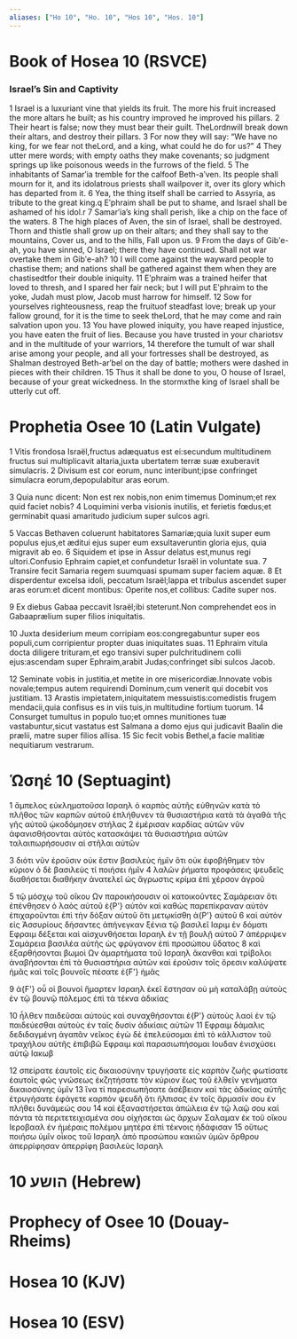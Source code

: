 ```yaml
---
aliases: ["Ho 10", "Ho. 10", "Hos 10", "Hos. 10"]
---
```



# Book of Hosea 10 (RSVCE)

### Israel’s Sin and Captivity
1 Israel is a luxuriant vine that yields its fruit. The more his fruit increased the more altars he built; as his country improved he improved his pillars.
2 Their heart is false; now they must bear their guilt. TheLordnwill break down their altars, and destroy their pillars.
3 For now they will say: “We have no king, for we fear not theLord, and a king, what could he do for us?”
4 They utter mere words; with empty oaths they make covenants; so judgment springs up like poisonous weeds in the furrows of the field.
5 The inhabitants of Samarʹia tremble for the calfoof Beth-aʹven. Its people shall mourn for it, and its idolatrous priests shall wailpover it, over its glory which has departed from it.
6 Yea, the thing itself shall be carried to Assyria, as tribute to the great king.q Eʹphraim shall be put to shame, and Israel shall be ashamed of his idol.r
7 Samarʹia’s king shall perish, like a chip on the face of the waters.
8 The high places of Aven, the sin of Israel, shall be destroyed. Thorn and thistle shall grow up on their altars; and they shall say to the mountains, Cover us, and to the hills, Fall upon us.
9 From the days of Gibʹe-ah, you have sinned, O Israel; there they have continued. Shall not war overtake them in Gibʹe-ah?
10 I will come against the wayward people to chastise them; and nations shall be gathered against them when they are chastisedtfor their double iniquity.
11 Eʹphraim was a trained heifer that loved to thresh, and I spared her fair neck; but I will put Eʹphraim to the yoke, Judah must plow, Jacob must harrow for himself.
12 Sow for yourselves righteousness, reap the fruituof steadfast love; break up your fallow ground, for it is the time to seek theLord, that he may come and rain salvation upon you.
13 You have plowed iniquity, you have reaped injustice, you have eaten the fruit of lies. Because you have trusted in your chariotsv and in the multitude of your warriors,
14 therefore the tumult of war shall arise among your people, and all your fortresses shall be destroyed, as Shalman destroyed Beth-arʹbel on the day of battle; mothers were dashed in pieces with their children.
15 Thus it shall be done to you, O house of Israel, because of your great wickedness. In the stormxthe king of Israel shall be utterly cut off.


# Prophetia Osee 10 (Latin Vulgate)

1 Vitis frondosa Israël,fructus adæquatus est ei:secundum multitudinem fructus sui multiplicavit altaria,juxta ubertatem terræ suæ exuberavit simulacris.
2 Divisum est cor eorum, nunc interibunt;ipse confringet simulacra eorum,depopulabitur aras eorum.

3 Quia nunc dicent: Non est rex nobis,non enim timemus Dominum;et rex quid faciet nobis?
4 Loquimini verba visionis inutilis, et ferietis fœdus;et germinabit quasi amaritudo judicium super sulcos agri.

5 Vaccas Bethaven coluerunt habitatores Samariæ;quia luxit super eum populus ejus,et æditui ejus super eum exsultaveruntin gloria ejus, quia migravit ab eo.
6 Siquidem et ipse in Assur delatus est,munus regi ultori.Confusio Ephraim capiet,et confundetur Israël in voluntate sua.
7 Transire fecit Samaria regem suumquasi spumam super faciem aquæ.
8 Et disperdentur excelsa idoli, peccatum Israël;lappa et tribulus ascendet super aras eorum:et dicent montibus: Operite nos,et collibus: Cadite super nos.

9 Ex diebus Gabaa peccavit Israël;ibi steterunt.Non comprehendet eos in Gabaaprælium super filios iniquitatis.

10 Juxta desiderium meum corripiam eos:congregabuntur super eos populi,cum corripientur propter duas iniquitates suas.
11 Ephraim vitula docta diligere trituram,et ego transivi super pulchritudinem colli ejus:ascendam super Ephraim,arabit Judas;confringet sibi sulcos Jacob.

12 Seminate vobis in justitia,et metite in ore misericordiæ.Innovate vobis novale;tempus autem requirendi Dominum,cum venerit qui docebit vos justitiam.
13 Arastis impietatem,iniquitatem messuistis:comedistis frugem mendacii,quia confisus es in viis tuis,in multitudine fortium tuorum.
14 Consurget tumultus in populo tuo;et omnes munitiones tuæ vastabuntur,sicut vastatus est Salmana a domo ejus qui judicavit Baalin die prælii, matre super filios allisa.
15 Sic fecit vobis Bethel,a facie malitiæ nequitiarum vestrarum.


# Ὡσηέ 10 (Septuagint)

1 ἄμπελος εὐκληματοῦσα Ισραηλ ὁ καρπὸς αὐτῆς εὐθηνῶν κατὰ τὸ πλῆθος τῶν καρπῶν αὐτοῦ ἐπλήθυνεν τὰ θυσιαστήρια κατὰ τὰ ἀγαθὰ τῆς γῆς αὐτοῦ ᾠκοδόμησεν στήλας
2 ἐμέρισαν καρδίας αὐτῶν νῦν ἀφανισθήσονται αὐτὸς κατασκάψει τὰ θυσιαστήρια αὐτῶν ταλαιπωρήσουσιν αἱ στῆλαι αὐτῶν

3 διότι νῦν ἐροῦσιν οὐκ ἔστιν βασιλεὺς ἡμῖν ὅτι οὐκ ἐφοβήθημεν τὸν κύριον ὁ δὲ βασιλεὺς τί ποιήσει ἡμῖν
4 λαλῶν ῥήματα προφάσεις ψευδεῖς διαθήσεται διαθήκην ἀνατελεῖ ὡς ἄγρωστις κρίμα ἐπὶ χέρσον ἀγροῦ

5 τῷ μόσχῳ τοῦ οἴκου Ων παροικήσουσιν οἱ κατοικοῦντες Σαμάρειαν ὅτι ἐπένθησεν ὁ λαὸς αὐτοῦ ἐ{P'} αὐτόν καὶ καθὼς παρεπίκραναν αὐτόν ἐπιχαροῦνται ἐπὶ τὴν δόξαν αὐτοῦ ὅτι μετῳκίσθη ἀ{P'} αὐτοῦ
6 καὶ αὐτὸν εἰς Ἀσσυρίους δήσαντες ἀπήνεγκαν ξένια τῷ βασιλεῖ Ιαριμ ἐν δόματι Εφραιμ δέξεται καὶ αἰσχυνθήσεται Ισραηλ ἐν τῇ βουλῇ αὐτοῦ
7 ἀπέρριψεν Σαμάρεια βασιλέα αὐτῆς ὡς φρύγανον ἐπὶ προσώπου ὕδατος
8 καὶ ἐξαρθήσονται βωμοὶ Ων ἁμαρτήματα τοῦ Ισραηλ ἄκανθαι καὶ τρίβολοι ἀναβήσονται ἐπὶ τὰ θυσιαστήρια αὐτῶν καὶ ἐροῦσιν τοῖς ὄρεσιν καλύψατε ἡμᾶς καὶ τοῖς βουνοῖς πέσατε ἐ{F'} ἡμᾶς

9 ἀ{F'} οὗ οἱ βουνοί ἥμαρτεν Ισραηλ ἐκεῖ ἔστησαν οὐ μὴ καταλάβῃ αὐτοὺς ἐν τῷ βουνῷ πόλεμος ἐπὶ τὰ τέκνα ἀδικίας

10 ἦλθεν παιδεῦσαι αὐτούς καὶ συναχθήσονται ἐ{P'} αὐτοὺς λαοὶ ἐν τῷ παιδεύεσθαι αὐτοὺς ἐν ταῖς δυσὶν ἀδικίαις αὐτῶν
11 Εφραιμ δάμαλις δεδιδαγμένη ἀγαπᾶν νεῖκος ἐγὼ δὲ ἐπελεύσομαι ἐπὶ τὸ κάλλιστον τοῦ τραχήλου αὐτῆς ἐπιβιβῶ Εφραιμ καὶ παρασιωπήσομαι Ιουδαν ἐνισχύσει αὐτῷ Ιακωβ

12 σπείρατε ἑαυτοῖς εἰς δικαιοσύνην τρυγήσατε εἰς καρπὸν ζωῆς φωτίσατε ἑαυτοῖς φῶς γνώσεως ἐκζητήσατε τὸν κύριον ἕως τοῦ ἐλθεῖν γενήματα δικαιοσύνης ὑμῖν
13 ἵνα τί παρεσιωπήσατε ἀσέβειαν καὶ τὰς ἀδικίας αὐτῆς ἐτρυγήσατε ἐφάγετε καρπὸν ψευδῆ ὅτι ἤλπισας ἐν τοῖς ἅρμασίν σου ἐν πλήθει δυνάμεώς σου
14 καὶ ἐξαναστήσεται ἀπώλεια ἐν τῷ λαῷ σου καὶ πάντα τὰ περιτετειχισμένα σου οἰχήσεται ὡς ἄρχων Σαλαμαν ἐκ τοῦ οἴκου Ιεροβααλ ἐν ἡμέραις πολέμου μητέρα ἐπὶ τέκνοις ἠδάφισαν
15 οὕτως ποιήσω ὑμῖν οἶκος τοῦ Ισραηλ ἀπὸ προσώπου κακιῶν ὑμῶν ὄρθρου ἀπερρίφησαν ἀπερρίφη βασιλεὺς Ισραηλ


# 10 הושע (Hebrew)


# Prophecy of Osee 10 (Douay-Rheims)


# Hosea 10 (KJV)


# Hosea 10 (ESV)

